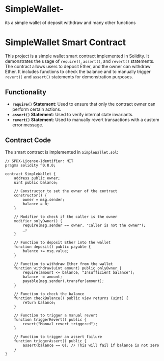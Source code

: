 # SimpleWallet-
its a simple wallet of deposit withdraw and many other functions
# SimpleWallet Smart Contract

This project is a simple wallet smart contract implemented in Solidity. It demonstrates the usage of `require()`, `assert()`, and `revert()` statements. The contract allows users to deposit Ether, and the owner can withdraw Ether. It includes functions to check the balance and to manually trigger `revert()` and `assert()` statements for demonstration purposes.

## Functionality

- **`require()` Statement**: Used to ensure that only the contract owner can perform certain actions.
- **`assert()` Statement**: Used to verify internal state invariants.
- **`revert()` Statement**: Used to manually revert transactions with a custom error message.

## Contract Code

The smart contract is implemented in `SimpleWallet.sol`:

```solidity
// SPDX-License-Identifier: MIT
pragma solidity ^0.8.0;

contract SimpleWallet {
    address public owner;
    uint public balance;

    // Constructor to set the owner of the contract
    constructor() {
        owner = msg.sender;
        balance = 0;
    }

    // Modifier to check if the caller is the owner
    modifier onlyOwner() {
        require(msg.sender == owner, "Caller is not the owner");
        _;
    }

    // Function to deposit Ether into the wallet
    function deposit() public payable {
        balance += msg.value;
    }

    // Function to withdraw Ether from the wallet
    function withdraw(uint amount) public onlyOwner {
        require(amount <= balance, "Insufficient balance");
        balance -= amount;
        payable(msg.sender).transfer(amount);
    }

    // Function to check the balance
    function checkBalance() public view returns (uint) {
        return balance;
    }

    // Function to trigger a manual revert
    function triggerRevert() public {
        revert("Manual revert triggered");
    }

    // Function to trigger an assert failure
    function triggerAssert() public {
        assert(balance == 0); // This will fail if balance is not zero
    }
}
